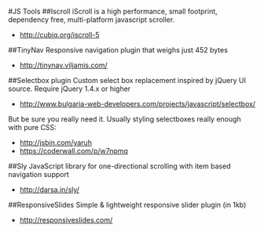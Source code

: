 #JS Tools
##Iscroll
iScroll is a high performance, small footprint, dependency free, multi-platform javascript scroller.

* http://cubiq.org/iscroll-5

##TinyNav
Responsive navigation plugin that weighs just 452 bytes

* http://tinynav.viljamis.com/

##Selectbox plugin
Custom select box replacement inspired by jQuery UI source. Require jQuery 1.4.x or higher

* http://www.bulgaria-web-developers.com/projects/javascript/selectbox/

But be sure you really need it. Usually styling selectboxes really enough with pure CSS: 

* http://jsbin.com/yaruh 
* https://coderwall.com/p/w7npmq

##Sly
JavaScript library for one-directional scrolling with item based navigation support

* http://darsa.in/sly/

##ResponsiveSlides
Simple & lightweight responsive slider plugin (in 1kb)

* http://responsiveslides.com/